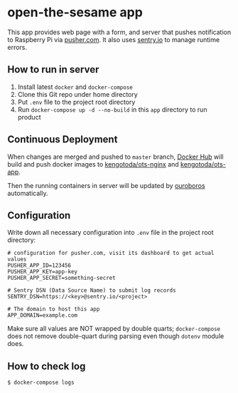 # open-the-sesame app

This app provides web page with a form, and server that pushes notification to Raspberry Pi via [pusher.com](https://pusher.com/). It also uses [sentry.io](https://sentry.io/) to manage runtime errors.

## How to run in server

1. Install latest `docker` and `docker-compose`
2. Clone this Git repo under home directory
3. Put `.env` file to the project root directory
4. Run `docker-compose up -d --no-build` in this `app` directory to run product

## Continuous Deployment

When changes are merged and pushed to `master` branch, [Docker Hub](https://hub.docker.com/) will build and push docker images to [kengotoda/ots-nginx](https://hub.docker.com/r/kengotoda/ots-nginx) and [kengotoda/ots-app](https://hub.docker.com/r/kengotoda/ots-app).

Then the running containers in server will be updated by [ouroboros](https://github.com/pyouroboros/ouroboros/) automatically.

## Configuration

Write down all necessary configuration into `.env` file in the project root directory:

```properties
# configuration for pusher.com, visit its dashboard to get actual values
PUSHER_APP_ID=123456
PUSHER_APP_KEY=app-key
PUSHER_APP_SECRET=something-secret

# Sentry DSN (Data Source Name) to submit log records
SENTRY_DSN=https://<key>@sentry.io/<project>

# The domain to host this app
APP_DOMAIN=example.com
```

Make sure all values are NOT wrapped by double quarts; `docker-compose` does not remove double-quart during parsing even though `dotenv` module does.

## How to check log

```sh
$ docker-compose logs
```
